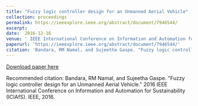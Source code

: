 ```yaml
---
title: "Fuzzy logic controller design for an Unmanned Aerial Vehicle"
collection: proceedings
permalink: https://ieeexplore.ieee.org/abstract/document/7946544/
excerpt: 
date:  2016-12-16
venue: ' IEEE International Conference on Information and Automation for Sustainability (ICIAfS)'
paperurl: 'https://ieeexplore.ieee.org/abstract/document/7946544/'
citation: 'Bandara, RM Namal, and Sujeetha Gaspe. "Fuzzy logic controller design for an Unmanned Aerial Vehicle." 2016 IEEE International Conference on Information and Automation for Sustainability (ICIAfS). IEEE, 2016.'
---
```


[Download paper here](https://ieeexplore.ieee.org/abstract/document/7946544/)

Recommended citation: Bandara, RM Namal, and Sujeetha Gaspe. "Fuzzy logic controller design for an Unmanned Aerial Vehicle." 2016 IEEE International Conference on Information and Automation for Sustainability (ICIAfS). IEEE, 2016.
